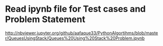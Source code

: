 # Read ipynb file for Test cases and Problem Statement

http://nbviewer.jupyter.org/github/aafaque33/PythonAlgortihms/blob/master/QueuesUsingStack/Queues%20Using%20Stack%20Problem.ipynb
